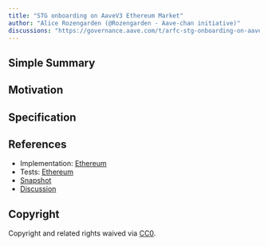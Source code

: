 ```yaml
---
title: "STG onboarding on AaveV3 Ethereum Market"
author: "Alice Rozengarden (@Rozengarden - Aave-chan initiative)"
discussions: "https://governance.aave.com/t/arfc-stg-onboarding-on-aavev3-ethereum-market/14973"
---
```


## Simple Summary

## Motivation

## Specification

## References

- Implementation: [Ethereum](https://github.com/bgd-labs/aave-proposals/blob/main/src/20231008_AaveV3_Eth_STGOnboardingOnAaveV3EthereumMarket/AaveV3_Ethereum_STGOnboardingOnAaveV3EthereumMarket_20231008.sol)
- Tests: [Ethereum](https://github.com/bgd-labs/aave-proposals/blob/main/src/20231008_AaveV3_Eth_STGOnboardingOnAaveV3EthereumMarket/AaveV3_Ethereum_STGOnboardingOnAaveV3EthereumMarket_20231008.t.sol)
- [Snapshot](https://signal.aave.com/#/proposal/0x917d0a2c0d9a107d5f8c83b76c291bb34a6a94b85b833b2add96bce7681522ef)
- [Discussion](https://governance.aave.com/t/arfc-stg-onboarding-on-aavev3-ethereum-market/14973)

## Copyright

Copyright and related rights waived via [CC0](https://creativecommons.org/publicdomain/zero/1.0/).
